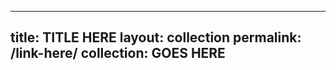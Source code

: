 <!-- A collection page is a page that culminates different articles within a folder and creates a link list. --> 

<!-- 1: to create a new collection page, create a new markdown file under _pages. Make sure to include ".md" in the title to ensure the file is using the markdown format. -->

  <!-- In the markdown file, copy and paste the following metadata: -->

  ---
  title: TITLE HERE
  layout: collection
  permalink: /link-here/
  collection: GOES HERE
  ---

  <!-- You can also copy this template and remove all of these comments around the metadata. --> 

  <!-- To break down each piece of the metadata, anything within the two sets of '---' at the top of a page is considered page metadata.
  "Title:" refers to the title of your collection. Please title your collection appropriately and descriptively.
  "Layout:" refers to the type of layout on the page. This should always be followed with 'collection' for a collection page.
  "Permalink:" refers to the URL of your collection page. 
  "Collection" refers to the title of your collection. We recommend titleing this consistently with your 'title'. --> 
  
  <!-- Commit the markdown file. -->

<!-- 2: Create a collection folder. This folder should be created on the main branch for the website. We recommend titling the folder "_TITLEofCOLLECTION". Commit the folder. -->

<!-- 3: After creating this new markdown file / page, as well as your collection folder, you will have to make some changes to your websites config file. These changes ensure your collection is populating with the correct content. --> 
  
  <!-- The config file is located under the main branch of the repository. Open the file, and click "edit." -->
  
  <!-- Within the config file, there is a section of #collections. Under this, you should see two collections already created: publications and Haskell. -->
  
  <!-- To add another collection, copy the following and paste it underneath the Haskell collection:

     COLLECTION TITLE:
          output: true
          permalink: /COLLECTION-TITLE/:path/

  Change "collection-name" in the above code to the appropriate titling for your collection. --> 
  
  <!-- Right below this area in the config file, you will see # Defaults. Under this heading, you will have to add more code. You should see a subheading for the other created collections, such as #_publications and #_haskell. -->
  
  <!-- Copy & paste the following code after #_haskell (or the most recently added collection) and before #_pages:
      
     # _COLLECTION NAME
     - scope:
        path: ""
        type: COLLECTION TITLE
      values:
        layout: single
        author_profile: true
        classes: wide
        share: false

    After adding this code and making the necessary changes, commit the config file. --> 

  <!-- 4: Add the collection page to the navigation. --> 

